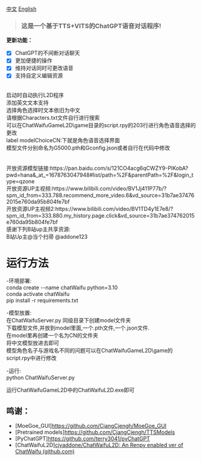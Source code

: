 

[中文](README.md "中文") [English](eng-README.md "English") 



> ### 这是一个基于TTS+VITS的ChatGPT语音对话程序!


**更新功能：**
* [x] ChatGPT的不间断对话聊天
* [x] 更加便捷的操作
* [x] 维持对话同时可更改语音
* [x] 支持自定义编辑资源
<br>
启动时自动执行L2D程序<br>
添加英文文本支持<br>
选择角色选择时文本依旧为中文<br>
请根据Characters.txt文件自行进行搜索<br>
可以在ChatWaifuGameL2D\game目录的script.rpy的203行进行角色语音选择的更改<br>
label modelChoiceCN:下就是角色语音选择界面<br>
模型文件分别命名为G5000.pth和Gconfig.json或者自行在代码中修改<br><br>
<br>
开放资源模型链接:https://pan.baidu.com/s/121CO4acg6qCWZY9-PIKobA?pwd=hana&_at_=1678763047948#list/path=%2F&parentPath=%2F&login_type=qzone  <br>
开放资源UP主视频:https://www.bilibili.com/video/BV1Jj411P77b/?spm_id_from=333.788.recommend_more_video.6&vd_source=31b7ae374762015e760da95b804fe7bf  <br>
开放资源UP主视频2:https://www.bilibili.com/video/BV1TD4y1E7e8/?spm_id_from=333.880.my_history.page.click&vd_source=31b7ae374762015e760da95b804fe7bf  <br>
感谢下列B站up主共享资源: <br>
B站Up主@当个扫帚 @addone123 <br>

# 运行方法

-环境部署: <br>
conda create --name chatWaifu python=3.10 <br>
conda activate chatWaifu <br>
pip install -r requirements.txt <br>

-模型放置: <br>
在ChatWaifuServer.py 同级目录下创建model文件夹 <br>
下载模型文件,并放到model里面,一个.pth文件,一个.json文件.<br>
在model里再创建一个名为CN的文件夹<br>
将中文模型放进去即可<br>
模型角色名子与游戏名不同的问题可以在ChatWaifuGameL2D\game的script.rpy中进行修改<br>

-运行: <br>
python ChatWaifuServer.py <br>

运行ChatWaifuGameL2D中的ChatWaifuL2D.exe即可 <br>



## <span id="915">鸣谢：</span> 
- [MoeGoe_GUI]https://github.com/CjangCjengh/MoeGoe_GUI 
- [Pretrained models]https://github.com/CjangCjengh/TTSModels
- [PyChatGPT]https://github.com/terry3041/pyChatGPT <br>
- [ChatWaifuL2D][cjyaddone/ChatWaifuL2D: An Renpy enabled ver of ChatWaifu (github.com)](https://github.com/cjyaddone/ChatWaifuL2D)
